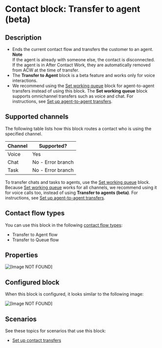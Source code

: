 # Contact block: Transfer to agent \(beta\)<a name="transfer-to-agent-block"></a>

## Description<a name="transfer-to-agent-block-description"></a>
+ Ends the current contact flow and transfers the customer to an agent\. 
**Note**  
If the agent is already with someone else, the contact is disconnected\.  
If the agent is in After Contact Work, they are automatically removed from ACW at the time of transfer\.
+ The **Transfer to Agent** block is a beta feature and works only for voice interactions\.
+ We recommend using the [Set working queue](set-working-queue.md) block for agent\-to\-agent transfers instead of using this block\. The **Set working queue** block supports omnichannel transfers such as voice and chat\. For instructions, see [Set up agent\-to\-agent transfers](setup-agent-to-agent-transfers.md)\. 

## Supported channels<a name="transfer-to-agent-channels"></a>

The following table lists how this block routes a contact who is using the specified channel\. 


| Channel | Supported? | 
| --- | --- | 
| Voice | Yes | 
| Chat | No \- Error branch | 
| Task | No \- Error branch | 

To transfer chats and tasks to agents, use the [Set working queue](set-working-queue.md) block\. Because [Set working queue](set-working-queue.md) works for all channels, we recommend using it for voice calls too, instead of using **Transfer to agents \(beta\)**\. For instructions, see [Set up agent\-to\-agent transfers](setup-agent-to-agent-transfers.md)\.

## Contact flow types<a name="transfer-to-agent-block-types"></a>

You can use this block in the following [contact flow types](create-contact-flow.md#contact-flow-types):
+ Transfer to Agent flow
+ Transfer to Queue flow

## Properties<a name="transfer-to-agent-block-properties"></a>

![\[Image NOT FOUND\]](http://docs.aws.amazon.com/connect/latest/adminguide/images/transfer-to-agent-properties.png)

## Configured block<a name="transfer-to-agent-block-configured"></a>

When this block is configured, it looks similar to the following image:

![\[Image NOT FOUND\]](http://docs.aws.amazon.com/connect/latest/adminguide/images/transfer-to-agent-configured.png)

## Scenarios<a name="transfer-to-agent-block-scenarios"></a>

See these topics for scenarios that use this block:
+ [Set up contact transfers](transfer.md)